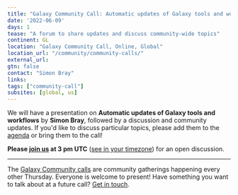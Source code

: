 ```yaml
---
title: "Galaxy Community Call: Automatic updates of Galaxy tools and workflows"
date: '2022-06-09'
days: 1
tease: "A forum to share updates and discuss community-wide topics"
continent: GL
location: "Galaxy Community Call, Online, Global"
location_url: "/community/community-calls/"
external_url:
gtn: false
contact: "Simon Bray"
links:
tags: ["community-call"]
subsites: [global, us]
---
```


We will have a presentation on **Automatic updates of Galaxy tools and workflows** by **Simon Bray**, followed by a discussion and community updates. If you'd like to discuss particular topics, please add them to the [agenda](https://docs.google.com/document/d/1PYUnO_td7f-l0fxRYDn8D6ER7W6eY-E9mUx8ErT8kJ4/edit?usp=sharing) or bring them to the call!

**Please [join us](https://psu.zoom.us/j/93612426920?pwd=L2VxNWRwQkZhODR4aDZIbnV2VzhXZz09) at 3 pm UTC** ([see in your timezone](https://www.timeanddate.com/worldclock/fixedtime.html?msg=Galaxy+community+call&iso=20220609T15)) for an open discussion.

---

The [Galaxy Community calls](/community/community-calls/) are community gatherings happening every other Thursday. Everyone is welcome to present! Have something you want to talk about at a future call? [Get in touch](mailto:outreach@galaxyproject.org).
